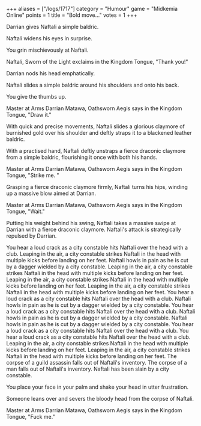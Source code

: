 +++
aliases = ["/logs/1717"]
category = "Humour"
game = "Midkemia Online"
points = 1
title = "Bold move..."
votes = 1
+++

Darrian gives Naftali a simple baldric.

Naftali widens his eyes in surprise.

You grin mischievously at Naftali.

Naftali, Sworn of the Light exclaims in the Kingdom Tongue, "Thank you!"

Darrian nods his head emphatically.

Naftali slides a simple baldric around his shoulders and onto his back.

You give the thumbs up.

Master at Arms Darrian Matawa, Oathsworn Aegis says in the Kingdom Tongue, "Draw it."

With quick and precise movements, Naftali slides a glorious claymore of burnished gold over his 
shoulder and deftly straps it to a blackened leather baldric.

With a practised hand, Naftali deftly unstraps a fierce draconic claymore from a simple baldric, 
flourishing it once with both his hands.

Master at Arms Darrian Matawa, Oathsworn Aegis says in the Kingdom Tongue, "Strike me.
"

Grasping a fierce draconic claymore firmly, Naftali turns his hips, winding up a massive blow aimed 
at Darrian.

Master at Arms Darrian Matawa, Oathsworn Aegis says in the Kingdom Tongue, "Wait."

Putting his weight behind his swing, Naftali takes a massive swipe at Darrian with a fierce draconic 
claymore. Naftali's attack is strategically repulsed by Darrian.

You hear a loud crack as a city constable hits Naftali over the head with a club.
Leaping in the air, a city constable strikes Naftali in the head with multiple kicks before landing 
on her feet.
Naftali howls in pain as he is cut by a dagger wielded by a city constable.
Leaping in the air, a city constable strikes Naftali in the head with multiple kicks before landing 
on her feet.
Leaping in the air, a city constable strikes Naftali in the head with multiple kicks before landing 
on her feet.
Leaping in the air, a city constable strikes Naftali in the head with multiple kicks before landing 
on her feet.
You hear a loud crack as a city constable hits Naftali over the head with a club.
Naftali howls in pain as he is cut by a dagger wielded by a city constable.
You hear a loud crack as a city constable hits Naftali over the head with a club.
Naftali howls in pain as he is cut by a dagger wielded by a city constable.
Naftali howls in pain as he is cut by a dagger wielded by a city constable.
You hear a loud crack as a city constable hits Naftali over the head with a club.
You hear a loud crack as a city constable hits Naftali over the head with a club.
Leaping in the air, a city constable strikes Naftali in the head with multiple kicks before landing 
on her feet.
Leaping in the air, a city constable strikes Naftali in the head with multiple kicks before landing 
on her feet.
The corpse of a guild assassin falls out of Naftali's inventory.
The corpse of a man falls out of Naftali's inventory.
Naftali has been slain by a city constable.

You place your face in your palm and shake your head in utter frustration.

Someone leans over and severs the bloody head from the corpse of Naftali.

Master at Arms Darrian Matawa, Oathsworn Aegis says in the Kingdom Tongue, "Fuck me."